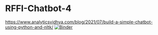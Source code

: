 # RFFI-Chatbot-4
https://www.analyticsvidhya.com/blog/2021/07/build-a-simple-chatbot-using-python-and-nltk/
[![Binder](https://mybinder.org/badge_logo.svg)](https://mybinder.org/v2/gh/0957822/RFFI-Chatbot-4/HEAD)

